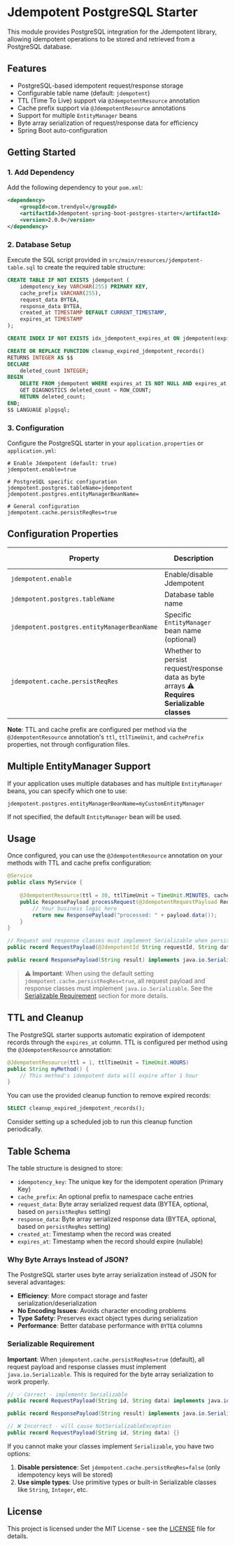 # Jdempotent PostgreSQL Starter

This module provides PostgreSQL integration for the Jdempotent library, allowing idempotent operations to be stored and retrieved from a PostgreSQL database.

## Features

- PostgreSQL-based idempotent request/response storage
- Configurable table name (default: `jdempotent`)
- TTL (Time To Live) support via `@JdempotentResource` annotation
- Cache prefix support via `@JdempotentResource` annotations
- Support for multiple `EntityManager` beans
- Byte array serialization of request/response data for efficiency
- Spring Boot auto-configuration

## Getting Started

### 1. Add Dependency

Add the following dependency to your `pom.xml`:

```xml
<dependency>
    <groupId>com.trendyol</groupId>
    <artifactId>Jdempotent-spring-boot-postgres-starter</artifactId>
    <version>2.0.0</version>
</dependency>
```

### 2. Database Setup

Execute the SQL script provided in `src/main/resources/jdempotent-table.sql` to create the required table structure:

```sql
CREATE TABLE IF NOT EXISTS jdempotent (
    idempotency_key VARCHAR(255) PRIMARY KEY,
    cache_prefix VARCHAR(255),
    request_data BYTEA,
    response_data BYTEA,
    created_at TIMESTAMP DEFAULT CURRENT_TIMESTAMP,
    expires_at TIMESTAMP
);

CREATE INDEX IF NOT EXISTS idx_jdempotent_expires_at ON jdempotent(expires_at);

CREATE OR REPLACE FUNCTION cleanup_expired_jdempotent_records()
RETURNS INTEGER AS $$
DECLARE
    deleted_count INTEGER;
BEGIN
    DELETE FROM jdempotent WHERE expires_at IS NOT NULL AND expires_at < CURRENT_TIMESTAMP;
    GET DIAGNOSTICS deleted_count = ROW_COUNT;
    RETURN deleted_count;
END;
$$ LANGUAGE plpgsql;
```

### 3. Configuration

Configure the PostgreSQL starter in your `application.properties` or `application.yml`:

```properties
# Enable Jdempotent (default: true)
jdempotent.enable=true

# PostgreSQL specific configuration
jdempotent.postgres.tableName=jdempotent
jdempotent.postgres.entityManagerBeanName=

# General configuration
jdempotent.cache.persistReqRes=true
```

## Configuration Properties

| Property | Description | Default Value |
|----------|-------------|---------------|
| `jdempotent.enable` | Enable/disable Jdempotent | `true` |
| `jdempotent.postgres.tableName` | Database table name | `jdempotent` |
| `jdempotent.postgres.entityManagerBeanName` | Specific `EntityManager` bean name (optional) | `` |
| `jdempotent.cache.persistReqRes` | Whether to persist request/response data as byte arrays ⚠️ **Requires Serializable classes** | `true` |

**Note**: TTL and cache prefix are configured per method via the `@JdempotentResource` annotation's `ttl`, `ttlTimeUnit`, and `cachePrefix` properties, not through configuration files.

## Multiple EntityManager Support

If your application uses multiple databases and has multiple `EntityManager` beans, you can specify which one to use:

```properties
jdempotent.postgres.entityManagerBeanName=myCustomEntityManager
```

If not specified, the default `EntityManager` bean will be used.

## Usage

Once configured, you can use the `@JdempotentResource` annotation on your methods with TTL and cache prefix configuration:

```java
@Service
public class MyService {
    
    @JdempotentResource(ttl = 30, ttlTimeUnit = TimeUnit.MINUTES, cachePrefix = "process")
    public ResponsePayload processRequest(@JdempotentRequestPayload RequestPayload payload) {
        // Your business logic here
        return new ResponsePayload("processed: " + payload.data());
    }
}

// Request and response classes must implement Serializable when persistReqRes=true
public record RequestPayload(@JdempotentId String requestId, String data) implements java.io.Serializable {}

public record ResponsePayload(String result) implements java.io.Serializable {}
```

> **⚠️ Important**: When using the default setting `jdempotent.cache.persistReqRes=true`, all request payload and response classes must implement `java.io.Serializable`. See the [Serializable Requirement](#serializable-requirement) section for more details.

## TTL and Cleanup

The PostgreSQL starter supports automatic expiration of idempotent records through the `expires_at` column. TTL is configured per method using the `@JdempotentResource` annotation:

```java
@JdempotentResource(ttl = 1, ttlTimeUnit = TimeUnit.HOURS)
public String myMethod() {
    // This method's idempotent data will expire after 1 hour
}
```

You can use the provided cleanup function to remove expired records:

```sql
SELECT cleanup_expired_jdempotent_records();
```

Consider setting up a scheduled job to run this cleanup function periodically.

## Table Schema

The table structure is designed to store:

- `idempotency_key`: The unique key for the idempotent operation (Primary Key)
- `cache_prefix`: An optional prefix to namespace cache entries
- `request_data`: Byte array serialized request data (BYTEA, optional, based on `persistReqRes` setting)
- `response_data`: Byte array serialized response data (BYTEA, optional, based on `persistReqRes` setting)
- `created_at`: Timestamp when the record was created
- `expires_at`: Timestamp when the record should expire (nullable)

### Why Byte Arrays Instead of JSON?

The PostgreSQL starter uses byte array serialization instead of JSON for several advantages:
- **Efficiency**: More compact storage and faster serialization/deserialization
- **No Encoding Issues**: Avoids character encoding problems
- **Type Safety**: Preserves exact object types during serialization
- **Performance**: Better database performance with `BYTEA` columns

### Serializable Requirement

**Important**: When `jdempotent.cache.persistReqRes=true` (default), all request payload and response classes must implement `java.io.Serializable`. This is required for the byte array serialization to work properly.

```java
// ✅ Correct - implements Serializable
public record RequestPayload(String id, String data) implements java.io.Serializable {}

public record ResponsePayload(String result) implements java.io.Serializable {}

// ❌ Incorrect - will cause NotSerializableException
public record RequestPayload(String id, String data) {}
```

If you cannot make your classes implement `Serializable`, you have two options:
1. **Disable persistence**: Set `jdempotent.cache.persistReqRes=false` (only idempotency keys will be stored)
2. **Use simple types**: Use primitive types or built-in Serializable classes like `String`, `Integer`, etc.

## License

This project is licensed under the MIT License - see the [LICENSE](../LICENSE) file for details.
